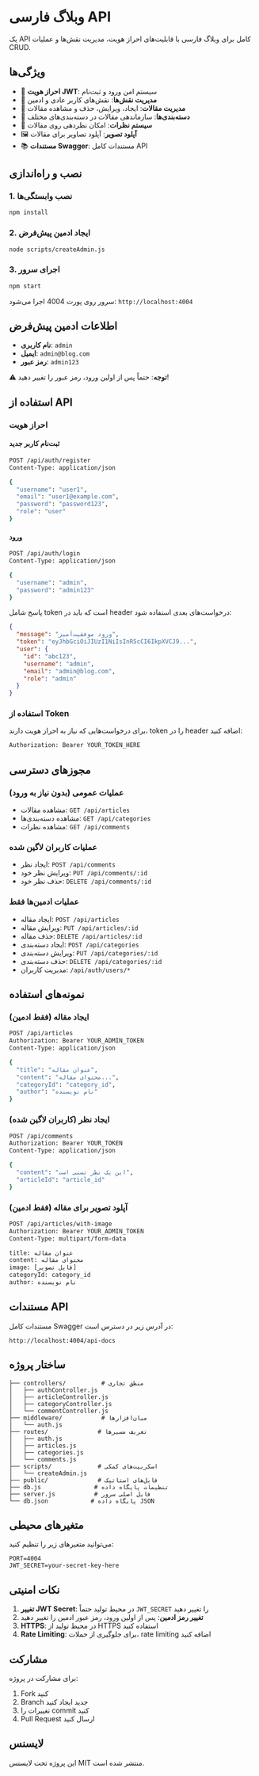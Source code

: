 # وبلاگ فارسی API

یک API کامل برای وبلاگ فارسی با قابلیت‌های احراز هویت، مدیریت نقش‌ها و عملیات CRUD.

## ویژگی‌ها

- 🔐 **احراز هویت JWT**: سیستم امن ورود و ثبت‌نام
- 👥 **مدیریت نقش‌ها**: نقش‌های کاربر عادی و ادمین
- 📝 **مدیریت مقالات**: ایجاد، ویرایش، حذف و مشاهده مقالات
- 📂 **دسته‌بندی‌ها**: سازماندهی مقالات در دسته‌بندی‌های مختلف
- 💬 **سیستم نظرات**: امکان نظردهی روی مقالات
- 🖼️ **آپلود تصویر**: آپلود تصاویر برای مقالات
- 📚 **مستندات Swagger**: مستندات کامل API

## نصب و راه‌اندازی

### 1. نصب وابستگی‌ها
```bash
npm install
```

### 2. ایجاد ادمین پیش‌فرض
```bash
node scripts/createAdmin.js
```

### 3. اجرای سرور
```bash
npm start
```

سرور روی پورت 4004 اجرا می‌شود: `http://localhost:4004`

## اطلاعات ادمین پیش‌فرض

- **نام کاربری**: `admin`
- **ایمیل**: `admin@blog.com`
- **رمز عبور**: `admin123`

⚠️ **توجه**: حتماً پس از اولین ورود، رمز عبور را تغییر دهید!

## استفاده از API

### احراز هویت

#### ثبت‌نام کاربر جدید
```bash
POST /api/auth/register
Content-Type: application/json

{
  "username": "user1",
  "email": "user1@example.com",
  "password": "password123",
  "role": "user"
}
```

#### ورود
```bash
POST /api/auth/login
Content-Type: application/json

{
  "username": "admin",
  "password": "admin123"
}
```

پاسخ شامل token است که باید در header درخواست‌های بعدی استفاده شود:
```json
{
  "message": "ورود موفقیت‌آمیز",
  "token": "eyJhbGciOiJIUzI1NiIsInR5cCI6IkpXVCJ9...",
  "user": {
    "id": "abc123",
    "username": "admin",
    "email": "admin@blog.com",
    "role": "admin"
  }
}
```

### استفاده از Token

برای درخواست‌هایی که نیاز به احراز هویت دارند، token را در header اضافه کنید:

```bash
Authorization: Bearer YOUR_TOKEN_HERE
```

## مجوزهای دسترسی

### عملیات عمومی (بدون نیاز به ورود)
- مشاهده مقالات: `GET /api/articles`
- مشاهده دسته‌بندی‌ها: `GET /api/categories`
- مشاهده نظرات: `GET /api/comments`

### عملیات کاربران لاگین شده
- ایجاد نظر: `POST /api/comments`
- ویرایش نظر خود: `PUT /api/comments/:id`
- حذف نظر خود: `DELETE /api/comments/:id`

### عملیات ادمین‌ها فقط
- ایجاد مقاله: `POST /api/articles`
- ویرایش مقاله: `PUT /api/articles/:id`
- حذف مقاله: `DELETE /api/articles/:id`
- ایجاد دسته‌بندی: `POST /api/categories`
- ویرایش دسته‌بندی: `PUT /api/categories/:id`
- حذف دسته‌بندی: `DELETE /api/categories/:id`
- مدیریت کاربران: `/api/auth/users/*`

## نمونه‌های استفاده

### ایجاد مقاله (فقط ادمین)
```bash
POST /api/articles
Authorization: Bearer YOUR_ADMIN_TOKEN
Content-Type: application/json

{
  "title": "عنوان مقاله",
  "content": "محتوای مقاله...",
  "categoryId": "category_id",
  "author": "نام نویسنده"
}
```

### ایجاد نظر (کاربران لاگین شده)
```bash
POST /api/comments
Authorization: Bearer YOUR_TOKEN
Content-Type: application/json

{
  "content": "این یک نظر تستی است",
  "articleId": "article_id"
}
```

### آپلود تصویر برای مقاله (فقط ادمین)
```bash
POST /api/articles/with-image
Authorization: Bearer YOUR_ADMIN_TOKEN
Content-Type: multipart/form-data

title: عنوان مقاله
content: محتوای مقاله
image: [فایل تصویر]
categoryId: category_id
author: نام نویسنده
```

## مستندات API

مستندات کامل Swagger در آدرس زیر در دسترس است:
```
http://localhost:4004/api-docs
```

## ساختار پروژه

```
├── controllers/          # منطق تجاری
│   ├── authController.js
│   ├── articleController.js
│   ├── categoryController.js
│   └── commentController.js
├── middleware/           # میان‌افزارها
│   └── auth.js
├── routes/              # تعریف مسیرها
│   ├── auth.js
│   ├── articles.js
│   ├── categories.js
│   └── comments.js
├── scripts/             # اسکریپت‌های کمکی
│   └── createAdmin.js
├── public/              # فایل‌های استاتیک
├── db.js               # تنظیمات پایگاه داده
├── server.js           # فایل اصلی سرور
└── db.json            # پایگاه داده JSON
```

## متغیرهای محیطی

می‌توانید متغیرهای زیر را تنظیم کنید:

```env
PORT=4004
JWT_SECRET=your-secret-key-here
```

## نکات امنیتی

1. **تغییر JWT Secret**: در محیط تولید حتماً `JWT_SECRET` را تغییر دهید
2. **تغییر رمز ادمین**: پس از اولین ورود، رمز عبور ادمین را تغییر دهید
3. **HTTPS**: در محیط تولید از HTTPS استفاده کنید
4. **Rate Limiting**: برای جلوگیری از حملات، rate limiting اضافه کنید

## مشارکت

برای مشارکت در پروژه:
1. Fork کنید
2. Branch جدید ایجاد کنید
3. تغییرات را commit کنید
4. Pull Request ارسال کنید

## لایسنس

این پروژه تحت لایسنس MIT منتشر شده است. 

